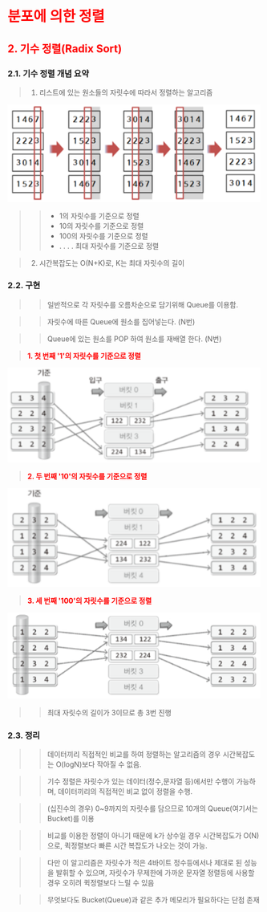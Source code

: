 # <span style='color:red'>분포에 의한 정렬</span>

## <span style='color:red;font-weight:bold'>2. 기수 정렬(Radix Sort)</span>

### 2.1. 기수 정렬 개념 요약

> 1. 리스트에 있는 원소들의 자릿수에 따라서 정렬하는 알고리즘

![Alt text](/imgs/Radix_sort1.PNG)

>> * 1의 자릿수를 기준으로 정렬
>> * 10의 자릿수를 기준으로 정렬
>> * 100의 자릿수를 기준으로 정렬
>> * . . . . 최대 자릿수를 기준으로 정렬

> 2. 시간복잡도는 O(N+K)로, K는 최대 자릿수의 길이

### 2.2. 구현

>> 일반적으로 각 자릿수를 오름차순으로 담기위해 Queue를 이용함.

>> 자릿수에 따른 Queue에 원소를 집어넣는다. (N번)

>> Queue에 있는 원소를 POP 하여 원소를 재배열 한다. (N번)
 
> <span style='color:red;font-weight:bold'> 1. 첫 번째 '1'의 자릿수를 기준으로 정렬 </span>

![Alt text](/imgs/Radix_sort2.PNG)

> <span style='color:red;font-weight:bold'> 2. 두 번째 '10'의 자릿수를 기준으로 정렬 </span>

![Alt text](/imgs/Radix_sort3.PNG)

> <span style='color:red;font-weight:bold'> 3. 세 번째 '100'의 자릿수를 기준으로 정렬 </span>

![Alt text](/imgs/Radix_sort4.PNG)

>> 최대 자릿수의 길이가 3이므로 총 3번 진행

### 2.3. 정리

>> 데이터끼리 직접적인 비교를 하여 정렬하는 알고리즘의 경우 시간복잡도는 O(logN)보다 작아질 수 없음.

>> 기수 정렬은 자릿수가 있는 데이터(정수,문자열 등)에서만 수행이 가능하며, 데이터끼리의 직접적인 비교 없이 정렬을 수행.

>> (십진수의 경우) 0~9까지의 자릿수를 담으므로 10개의 Queue(여기서는 Bucket)를 이용

>> 비교를 이용한 정렬이 아니기 때문에 k가 상수일 경우 시간복잡도가 O(N)으로, 퀵정렬보다 빠른 시간 복잡도가 나오는 것이 가능.

>> 다만 이 알고리즘은 자릿수가 적은 4바이트 정수등에서나 제대로 된 성능을 발휘할 수 있으며, 자릿수가 무제한에 가까운 문자열 정렬등에 사용할 경우 오히려 퀵정렬보다 느릴 수 있음 

>> 무엇보다도 Bucket(Queue)과 같은 추가 메모리가 필요하다는 단점 존재
